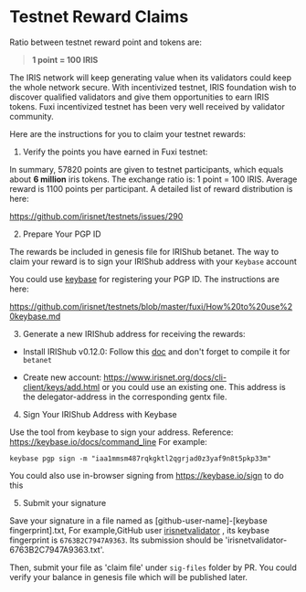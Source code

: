 # Testnet Reward Claims

Ratio between testnet reward point and tokens are:

> **1 point = 100 IRIS**

The IRIS network will keep generating value when its validators could keep the whole network secure. 
With incentivized testnet, IRIS foundation wish to discover qualified validators and give them opportunities 
to earn IRIS tokens. 
Fuxi incentivized testnet has been very well received by validator community.

Here are the instructions for you to claim your testnet rewards:

1. Verify the points you have earned in Fuxi testnet:

In summary, 57820 points are given to testnet participants, which equals about **6 million** iris tokens. The exchange ratio is: 1 point = 100 IRIS. 
Average reward is 1100 points per participant. A detailed list of reward distribution is here: 

<https://github.com/irisnet/testnets/issues/290>

2. Prepare Your PGP ID

The rewards be included in genesis file for IRIShub betanet. The way to claim your reward is to sign your IRIShub address with your `Keybase` account 

You could use [keybase](http://keybase.io/) for registering your PGP ID. The instructions are here:

<https://github.com/irisnet/testnets/blob/master/fuxi/How%20to%20use%20keybase.md>

3. Generate a new IRIShub address for receiving the rewards:

- Install IRIShub v0.12.0: Follow this [doc](https://github.com/irisnet/irishub/blob/master/docs/get-started/Install-the-Software.md)
and don't forget to compile it for `betanet`

- Create new account: <https://www.irisnet.org/docs/cli-client/keys/add.html> or you could use an existing one. 
This address is the delegator-address in the corresponding gentx file.


4. Sign Your IRIShub Address with Keybase

Use the tool from keybase to sign your address. Reference: <https://keybase.io/docs/command_line>
For example:
```
keybase pgp sign -m "iaa1mmsm487rqkgktl2qgrjad0z3yaf9n8t5pkp33m"
```

You could also use in-browser signing from <https://keybase.io/sign> to do this 

5. Submit your signature

Save your signature in a file  named as [github-user-name]-[keybase fingerprint].txt, 
For example,GitHub user [irisnetvalidator](https://github.com/irisnetvalidator) , its keybase fingerprint is `6763B2C7947A9363`.
Its submission should be 'irisnetvalidator-6763B2C7947A9363.txt'.

Then, submit your file as 'claim file' under `sig-files` folder by PR.
You could verify your balance in genesis file which will be published later. 
